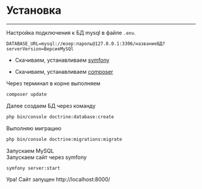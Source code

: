 # Установка
----------------
Настройка подключения к БД mysql в файле `.env`.
```
DATABASE_URL=mysql://юзер:пароль@127.0.0.1:3306/названиеБД?serverVersion=ВерсияMySQl
```

- Скачиваем, устанавливаем [symfony](https://symfony.com/download)

- Скачиваем, устанавливаем [composer](https://getcomposer.org/download/)

Через терминал в корне выполняем 
```bash
composer update
```
Далее создаем БД через команду 
```bash
php bin/console doctrine:database:create
```
Выполняю миграцию
```bash
php bin/console doctrine:migrations:migrate
```
Запускаем MySQL<br/>
Запускаем сайт через symfony
```bash
symfony server:start
```

Ура! Сайт запущен
http://localhost:8000/
